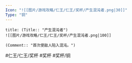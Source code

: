 ```yaml
---
Icon: "![[图片/游戏攻略/仁王/仁王/奖杯/产生混沌者.png|30]]"
Type: "铜"
---
```

```ad-common-bronze-trophy
title: (Title:: "产生混沌者")
![[图片/游戏攻略/仁王/仁王/奖杯/产生混沌者.png|100]]

(Comment:: "首次使敌人陷入混沌。")
```

#仁王/仁王/奖杯 #奖杯 #奖杯/铜
